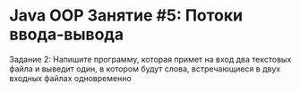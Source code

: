 # Java OOP Занятие #5: Потоки ввода-вывода
Задание 2: Напишите программу, которая примет на вход два текстовых файла и выведит один, в котором будут слова, встречающиеся в двух входных файлах одновременно